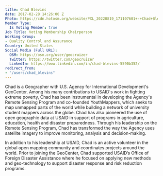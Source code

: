 ```yaml
---
title: Chad Blevins
date: 2017-02-28 14:26:00 Z
Photo: https://cdn.hotosm.org/website/PXL_20220819_171107601+-+Chad+Blevins.jpg
Member Type:
  Is Voting Member: true
Job Title: Voting Membership Chairperson
Working Group:
- Quality Control and Assurance
Country: United States
Social Media (Full URL):
  OSM: https://osm.org/user/geocruizer
  Twitter: https://twitter.com/geocruizer
  LinkedIn: https://www.linkedin.com/in/chad-blevins-5590b352/
redirect_from:
- "/users/chad_blevins"
---
```


<p>Chad is a Geographer with U.S. Agency for International Development's GeoCenter. Among his many contributions to USAID's work in fighting extreme poverty, Chad has been instrumental in developing the Agency's Remote Sensing Program and co-founded YouthMappers, which seeks to map unmapped parts of the world while building a network of university student mappers across the globe. Chad has also pioneered the use of open geographic data at USAID in support of programs in agriculture, education, health and disaster preparedness.  Through his leadership on the Remote Sensing Program, Chad has transformed the way the Agency uses satellite imagery to improve monitoring, analysis and decision-making.   

In addition to his leadership at USAID, Chad is an active volunteer in the global open mapping community and coordinates projects around the world.  Prior to joining the GeoCenter, Chad supported USAID’s Office of Foreign Disaster Assistance where he focused on applying new methods and geo-technology to support disaster response and risk reduction programs. </p>
